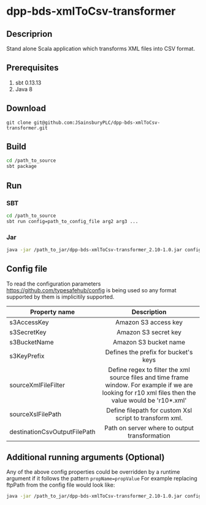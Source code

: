 # dpp-bds-xmlToCsv-transformer

## Descriprion
Stand alone Scala application which transforms XML files into CSV format.

## Prerequisites
1. sbt 0.13.13
2. Java 8

## Download
```
git clone git@github.com:JSainsburyPLC/dpp-bds-xmlToCsv-transformer.git
```

## Build
```bash
cd /path_to_source
sbt package
```

## Run


### SBT 
```bash
cd /path_to_source
sbt run config=path_to_config_file arg2 arg3 ...
```
### Jar
```bash
java -jar /path_to_jar/dpp-bds-xmlToCsv-transformer_2.10-1.0.jar config=path_to_config_file  arg2 arg3 ...
```

## Config file

To read the configuration parameters https://github.com/typesafehub/config is being used so any format supported by them is implicitily supported.

| Property name | Description   |
| ------------- |:-------------:|
| s3AccessKey   | Amazon S3 access key  |
| s3SecretKey   | Amazon S3 secret key |
| s3BucketName   | Amazon S3 bucket name |
| s3KeyPrefix   | Defines the prefix for bucket's keys |
| sourceXmlFileFilter   | Define regex to filter the xml source files and time frame window. For example if we are looking for r10 xml files then the value would be 'r10*.xml'|
| sourceXslFilePath  | Define filepath for custom Xsl script to transform xml. |
| destinationCsvOutputFilePath   | Path on server where to output transformation  |

## Additional running arguments (Optional)
Any of the above config properties could be overridden by a runtime argument if it follows the pattern ```propName=propValue```
For example replacing ftpPath from the config file would look like:
```bash
java -jar /path_to_jar/dpp-bds-xmlToCsv-transformer_2.10-1.0.jar config=path_to_config_file
```
